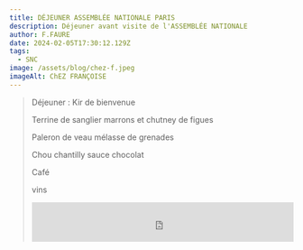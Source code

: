 ```yaml
---
title: DÉJEUNER ASSEMBLÉE NATIONALE PARIS
description: Déjeuner avant visite de l'ASSEMBLÉE NATIONALE
author: F.FAURE
date: 2024-02-05T17:30:12.129Z
tags:
  - SNC
image: /assets/blog/chez-f.jpeg
imageAlt: ChEZ FRANÇOISE
---
```

> Déjeuner : Kir de bienvenue
>
> Terrine de sanglier marrons et chutney de figues
>
> Paleron de veau mélasse de grenades
>
> Chou chantilly sauce chocolat 
>
> Café 
>
> vins
>
> <iframe id="haWidget" allowtransparency="true" src="https://www.helloasso.com/associations/societe-nautique-carry/boutiques/voyage-assemblee-nationale/widget-bouton" style="width: 100%; height: 70px; border: none;"></iframe>